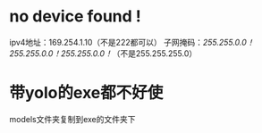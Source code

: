# no device found !
ipv4地址：169.254.1.10（不是222都可以）
子网掩码：*255.255.0.0！255.255.0.0！255.255.0.0！*（不是255.255.255.0）
# 带yolo的exe都不好使
models文件夹复制到exe的文件夹下